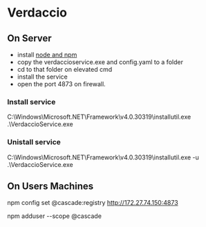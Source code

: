 # Verdaccio

## On Server

- install [node and npm](https://nodejs.org/en/download/)
- copy the verdaccioservice.exe and config.yaml to a folder
- cd to that folder on elevated cmd
- install the service
- open the port 4873 on firewall.

### Install service

C:\Windows\Microsoft.NET\Framework\v4.0.30319\installutil.exe  .\VerdaccioService.exe

### Unistall service

C:\Windows\Microsoft.NET\Framework\v4.0.30319\installutil.exe -u .\VerdaccioService.exe

## On Users Machines

npm config set @cascade:registry http://172.27.74.150:4873

npm adduser --scope @cascade
